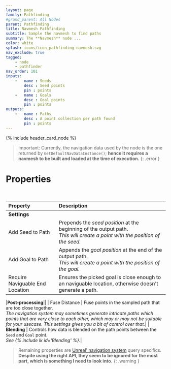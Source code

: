 ```yaml
---
layout: page
family: Pathfinding
#grand_parent: All Nodes
parent: Pathfinding
title: Navmesh Pathfinding
subtitle: Sample the navmesh to find paths
summary: The **Navmesh** node ...
color: white
splash: icons/icon_pathfinding-navmesh.svg
nav_exclude: true
tagged: 
    - node
    - pathfinder
nav_order: 101
inputs:
    -   name : Seeds
        desc : Seed points
        pin : points
    -   name : Goals
        desc : Goal points
        pin : points
outputs:
    -   name : Paths
        desc : A point collection per path found
        pin : points
---
```


{% include header_card_node %}

>Important: Currently, the navigation data used by the node is the one returned by `GetDefaultNavDataInstance()`; **hence it requires a navmesh to be built and loaded at the time of execution.**
{: .error }

# Properties
<br>

| Property       | Description          |
|:-------------|:------------------|
|**Settings**||
| Add Seed to Path           | Prepends the *seed position* at the beginning of the output path.<br>*This will create a point with the position of the seed.* |
| Add Goal to Path           | Appends the *goal position* at the end of the output path.<br>*This will create a point with the position of the goal.* |
| Require Naviguable End Location           | Ensures the picked goal is close enough to an naviguable location, otherwise doesn't generate a path. |

|**Post-processing**||
| Fuse Distance          | Fuse points in the sampled path that are too close together.<br>*The navigation system may sometimes generate intricate paths which points that are very close to each other, which may or may not be suitable for your usecase. This settings gives you a bit of control over that.*|
| **Blending**          | Controls how data is blended on the path points between the `Seed` and `Goal` point.<br>*See {% include lk id='Blending' %}.*|

> Remaining properties are [Unreal' navigation system](https://docs.unrealengine.com/4.27/en-US/InteractiveExperiences/ArtificialIntelligence/NavigationSystem/) query specifics.
> **Despite using the right API, they seem to be ignored for the most part, which is something I need to look into.**
{: .warning }